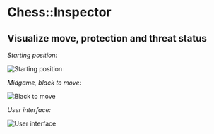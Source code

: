 Chess::Inspector
====

Visualize move, protection and threat status
----

*Starting position:*

![Starting position](https://raw.githubusercontent.com/ology/Chess-Inspector/master/public/images/Starting-Position.png)

*Midgame, black to move:*

![Black to move](https://raw.githubusercontent.com/ology/Chess-Inspector/master/public/images/Black-to-move.png)

*User interface:*

![User interface](https://raw.githubusercontent.com/ology/Chess-Inspector/master/public/images/Chess-Inspector.png)
